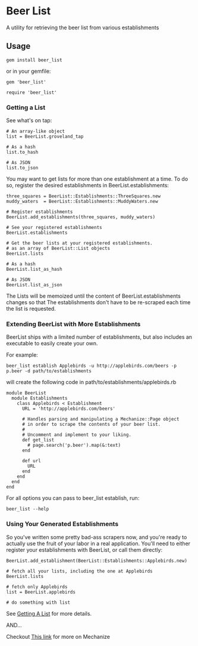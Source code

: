# Beer List

A utility for retrieving the beer list from various establishments

## Usage

`gem install beer_list`

or in your gemfile:

`gem 'beer_list'`


`require 'beer_list'`

### Getting a List

See what's on tap:

```
# An array-like object
list = BeerList.groveland_tap

# As a hash
list.to_hash

# As JSON
list.to_json
```

You may want to get lists for more than one establishment at a time. To do so, register
the desired establishments in BeerList.establishments:

```
three_squares = BeerList::Establishments::ThreeSquares.new
muddy_waters  = BeerList::Establishments::MuddyWaters.new

# Register establishments
BeerList.add_establishments(three_squares, muddy_waters)

# See your registered establishments
BeerList.establishments

# Get the beer lists at your registered establishments.
# as an array of BeerList::List objects
BeerList.lists

# As a hash
BeerList.list_as_hash

# As JSON
BeerList.list_as_json
```

The Lists will be memoized until the content of BeerList.establishments changes so that
The establishments don't have to be re-scraped each time the list is requested.

### Extending BeerList with More Establishments

BeerList ships with a limited number of establishments, but also includes an executable
to easily create your own.

For example:

`beer_list establish Applebirds -u http://applebirds.com/beers -p p.beer -d path/to/establishments`

will create the following code in path/to/establishments/applebirds.rb

```
module BeerList
  module Establishments
    class Applebirds < Establishment
      URL = 'http://applebirds.com/beers'

      # Handles parsing and manipulating a Mechanize::Page object
      # in order to scrape the contents of your beer list.
      #
      # Uncomment and implement to your liking.
      def get_list
        # page.search('p.beer').map(&:text)
      end

      def url
        URL
      end
    end
  end
end
```

For all options you can pass to beer_list establish, run:

`beer_list --help`

### Using Your Generated Establishments

So you've written some pretty bad-ass scrapers now, and you're ready to actually
use the fruit of your labor in a real application. You'll need to either register your
establishments with BeerList, or call them directly:

```
BeerList.add_establishment(BeerList::Establishments::Applebirds.new)

# fetch all your lists, including the one at Applebirds
BeerList.lists

# fetch only Applebirds
list = BeerList.applebirds

# do something with list
```

See [Getting A List](https://github.com/DanOlson/beer_list#getting-a-list) for more details.

AND...

Checkout [This link](http://mechanize.rubyforge.org/) for more on Mechanize
